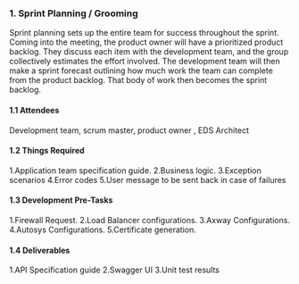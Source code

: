 ### 1. Sprint Planning / Grooming
Sprint planning sets up the entire team for success throughout the sprint. Coming into the meeting, the product owner will have a prioritized product backlog. They discuss each item with the development team, and the group collectively estimates the effort involved. The development team will then make a sprint forecast outlining how much work the team can complete from the product backlog. That body of work then becomes the sprint backlog.
<br>

#### 1.1 Attendees 
Development team, scrum master, product owner , EDS Architect
<br>

#### 1.2 Things Required
  1.Application team specification guide.
  2.Business logic.
  3.Exception scenarios 
  4.Error codes
  5.User message to be sent back in case of failures

#### 1.3 Development Pre-Tasks
   1.Firewall Request.
   2.Load Balancer configurations.
   3.Axway Configurations.
   4.Autosys Configurations.
   5.Certificate generation.
    
 #### 1.4 Deliverables
   1.API Specification guide
   2.Swagger UI
   3.Unit test results 
       
 
    
 
 


